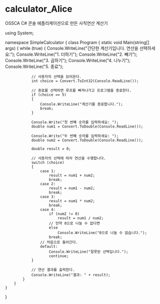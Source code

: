 # calculator_Alice
OSSCA C# 콘솔 에플리케이션으로 만든 사칙연산 계산기

using System;

namespace SimpleCalculator
{
    class Program
    {
        static void Main(string[] args)
        {
            while (true)
            {
                Console.WriteLine("간단한 계산기입니다. 연산을 선택하세요:");
                Console.WriteLine("1. 더하기");
                Console.WriteLine("2. 빼기");
                Console.WriteLine("3. 곱하기");
                Console.WriteLine("4. 나누기");
                Console.WriteLine("5. 종료");

                // 사용자의 선택을 읽어온다.
                int choice = Convert.ToInt32(Console.ReadLine());

                // 종료를 선택하면 루프를 빠져나가고 프로그램을 종료한다.
                if (choice == 5)
                {
                    Console.WriteLine("계산기를 종료합니다.");
                    break;
                }

                Console.Write("첫 번째 숫자를 입력하세요: ");
                double num1 = Convert.ToDouble(Console.ReadLine());

                Console.Write("두 번째 숫자를 입력하세요: ");
                double num2 = Convert.ToDouble(Console.ReadLine());

                double result = 0;

                // 사용자의 선택에 따라 연산을 수행합니다.
                switch (choice)
                {
                    case 1:
                        result = num1 + num2;
                        break;
                    case 2:
                        result = num1 - num2;
                        break;
                    case 3:
                        result = num1 * num2;
                        break;
                    case 4:
                        if (num2 != 0)
                            result = num1 / num2;
                        // 만약 0으로 나눌 수 없다면
                        else
                            Console.WriteLine("0으로 나눌 수 없습니다.");
                        break;
                    // 처음으로 돌아간다.
                    default:
                        Console.WriteLine("잘못된 선택입니다.");
                        continue;
                }

                // 연산 결과를 출력한다.
                Console.WriteLine("결과: " + result);
            }
        }
    }
}
